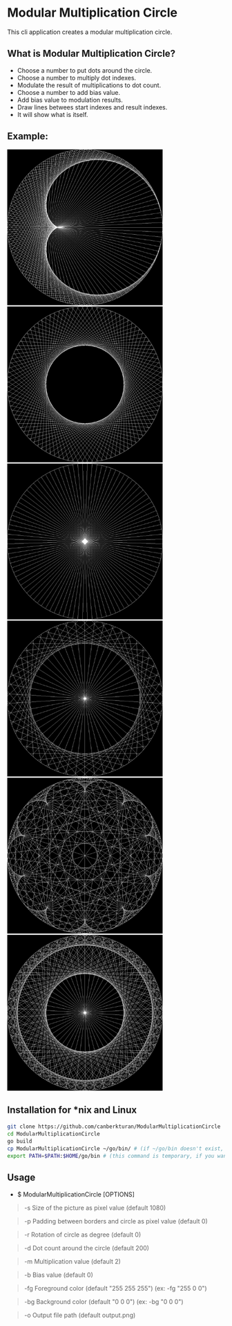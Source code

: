 
# Modular Multiplication Circle

This cli application creates a modular multiplication circle.

## What is Modular Multiplication Circle?
- Choose a number to put dots around the circle.
- Choose a number to multiply dot indexes.
- Modulate the result of multiplications to dot count.
- Choose a number to add bias value.
- Add bias value to modulation results.
- Draw lines betwees start indexes and result indexes.
- It will show what is itself.

## Example:
<tr style="width:300px">
<td><img src="examples/mmc1.png" style="max-width:360px; height:auto"/></td>
<td><img src="examples/mmc2.png" style="max-width:360px; height:auto"/></td>
<td><img src="examples/mmc3.png" style="max-width:360px; height:auto"/></td>
</tr>
<tr style="width:300px">
<td><img src="examples/mmc4.png" style="width:360px; height:auto"/></td>
<td><img src="examples/mmc5.png" style="width:360px; height:auto"/></td>
<td><img src="examples/mmc6.png" style="width:360px; height:auto"/></td>
</tr>

## Installation for \*nix and Linux  
```bash
git clone https://github.com/canberkturan/ModularMultiplicationCircle
cd ModularMultiplicationCircle
go build
cp ModularMultiplicationCircle ~/go/bin/ # (if ~/go/bin doesn't exist, create with mkdir command)
export PATH=$PATH:$HOME/go/bin # (this command is temporary, if you want to make permanent, add this command to your shell conf like .bashrc)
```
## Usage
- $ ModularMultiplicationCircle [OPTIONS]
> -s Size of the picture as pixel value (default 1080)

> -p Padding between borders and circle as pixel value (default 0)

> -r Rotation of circle as degree (default 0)

> -d Dot count around the circle (default 200)

> -m Multiplication value (default 2)

> -b Bias value (default 0)

> -fg Foreground color (default "255 255 255") (ex: -fg "255 0 0")

> -bg Background color (default "0 0 0") (ex: -bg "0 0 0")

> -o Output file path (default output.png)
